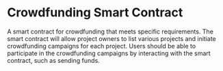 # Crowdfunding Smart Contract

A smart contract for crowdfunding that meets specific requirements. The smart contract will allow project owners to list various projects and initiate crowdfunding campaigns for each project. Users should be able to participate in the crowdfunding campaigns by interacting with the smart contract, such as sending funds.
